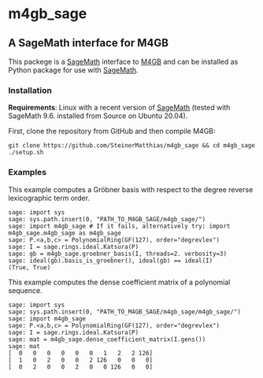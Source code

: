 # m4gb_sage
## A SageMath interface for M4GB


This packege is a [SageMath](https://www.sagemath.org/) interface to [M4GB](https://github.com/cr-marcstevens/m4gb) and can be installed as Python package for use with [SageMath](https://www.sagemath.org/).

### Installation
**Requirements**: Linux with a recent version of [SageMath](https://www.sagemath.org/) (tested with SageMath 9.6. installed from Source on Ubuntu 20.04).

First, clone the repository from GitHub and then compile M4GB:
````
git clone https://github.com/SteinerMatthias/m4gb_sage && cd m4gb_sage
./setup.sh
````

### Examples
This example computes a Gröbner basis with respect to the degree reverse lexicographic term order.
```
sage: import sys
sage: sys.path.insert(0, "PATH_TO_M4GB_SAGE/m4gb_sage/")
sage: import m4gb_sage # If it fails, alternatively try: import m4gb_sage.m4gb_sage as m4gb_sage
sage: P.<a,b,c> = PolynomialRing(GF(127), order="degrevlex")
sage: I = sage.rings.ideal.Katsura(P)
sage: gb = m4gb_sage.groebner_basis(I, threads=2. verbosity=3)
sage: ideal(gb).basis_is_groebner(), ideal(gb) == ideal(I)
(True, True)
```

This example computes the dense coefficient matrix of a polynomial sequence.
```
sage: import sys
sage: sys.path.insert(0, "PATH_TO_M4GB_SAGE/m4gb_sage/m4gb_sage/")
sage: import m4gb_sage
sage: P.<a,b,c> = PolynomialRing(GF(127), order="degrevlex")
sage: I = sage.rings.ideal.Katsura(P)
sage: mat = m4gb_sage.dense_coefficient_matrix(I.gens())
sage: mat
[  0   0   0   0   0   0   1   2   2 126]
[  1   0   2   0   0   2 126   0   0   0]
[  0   2   0   0   2   0   0 126   0   0]
```
